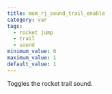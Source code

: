 ```yaml
---
title: mom_rj_sound_trail_enable
category: var
tags:
  - rocket jump
  - trail
  - sound
minimum_value: 0
maximum_value: 1
default_value: 1
---
```


Toggles the rocket trail sound.
